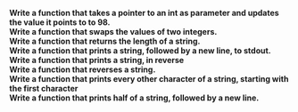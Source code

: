 **Write a function that takes a pointer to an int as parameter and updates the value it points to to 98.**<br>
**Write a function that swaps the values of two integers.**<br>
**Write a function that returns the length of a string.**<br>
**Write a function that prints a string, followed by a new line, to stdout.**<br>
**Write a function that prints a string, in reverse**<br>
**Write a function that reverses a string.**<br>
**Write a function that prints every other character of a string, starting with the first character**<br>
**Write a function that prints half of a string, followed by a new line.**<br>
